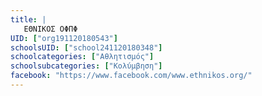 ```yaml
---
title: |
   ΕΘΝΙΚΟΣ ΟΦΠΦ
UID: ["org191120180543"]
schoolsUID: ["school241120180348"]
schoolcategories: ["Αθλητισμός"]
schoolsubcategories: ["Κολύμβηση"]
facebook: "https://www.facebook.com/www.ethnikos.org/"
---
```


